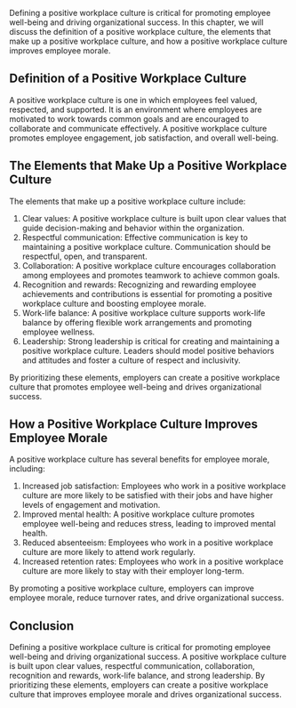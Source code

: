 
Defining a positive workplace culture is critical for promoting employee well-being and driving organizational success. In this chapter, we will discuss the definition of a positive workplace culture, the elements that make up a positive workplace culture, and how a positive workplace culture improves employee morale.

Definition of a Positive Workplace Culture
------------------------------------------

A positive workplace culture is one in which employees feel valued, respected, and supported. It is an environment where employees are motivated to work towards common goals and are encouraged to collaborate and communicate effectively. A positive workplace culture promotes employee engagement, job satisfaction, and overall well-being.

The Elements that Make Up a Positive Workplace Culture
------------------------------------------------------

The elements that make up a positive workplace culture include:

1. Clear values: A positive workplace culture is built upon clear values that guide decision-making and behavior within the organization.
2. Respectful communication: Effective communication is key to maintaining a positive workplace culture. Communication should be respectful, open, and transparent.
3. Collaboration: A positive workplace culture encourages collaboration among employees and promotes teamwork to achieve common goals.
4. Recognition and rewards: Recognizing and rewarding employee achievements and contributions is essential for promoting a positive workplace culture and boosting employee morale.
5. Work-life balance: A positive workplace culture supports work-life balance by offering flexible work arrangements and promoting employee wellness.
6. Leadership: Strong leadership is critical for creating and maintaining a positive workplace culture. Leaders should model positive behaviors and attitudes and foster a culture of respect and inclusivity.

By prioritizing these elements, employers can create a positive workplace culture that promotes employee well-being and drives organizational success.

How a Positive Workplace Culture Improves Employee Morale
---------------------------------------------------------

A positive workplace culture has several benefits for employee morale, including:

1. Increased job satisfaction: Employees who work in a positive workplace culture are more likely to be satisfied with their jobs and have higher levels of engagement and motivation.
2. Improved mental health: A positive workplace culture promotes employee well-being and reduces stress, leading to improved mental health.
3. Reduced absenteeism: Employees who work in a positive workplace culture are more likely to attend work regularly.
4. Increased retention rates: Employees who work in a positive workplace culture are more likely to stay with their employer long-term.

By promoting a positive workplace culture, employers can improve employee morale, reduce turnover rates, and drive organizational success.

Conclusion
----------

Defining a positive workplace culture is critical for promoting employee well-being and driving organizational success. A positive workplace culture is built upon clear values, respectful communication, collaboration, recognition and rewards, work-life balance, and strong leadership. By prioritizing these elements, employers can create a positive workplace culture that improves employee morale and drives organizational success.
